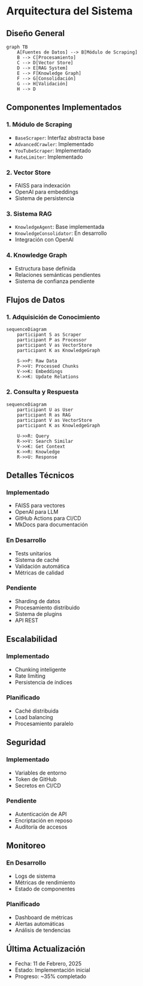 # Arquitectura del Sistema

## Diseño General

```mermaid
graph TB
    A[Fuentes de Datos] --> B[Módulo de Scraping]
    B --> C[Procesamiento]
    C --> D[Vector Store]
    D --> E[RAG System]
    E --> F[Knowledge Graph]
    F --> G[Consolidación]
    G --> H[Validación]
    H --> D
```

## Componentes Implementados

### 1. Módulo de Scraping 
- `BaseScraper`: Interfaz abstracta base
- `AdvancedCrawler`: Implementado
- `YouTubeScraper`: Implementado
- `RateLimiter`: Implementado

### 2. Vector Store 
- FAISS para indexación
- OpenAI para embeddings
- Sistema de persistencia

### 3. Sistema RAG 
- `KnowledgeAgent`: Base implementada
- `KnowledgeConsolidator`: En desarrollo
- Integración con OpenAI

### 4. Knowledge Graph 
- Estructura base definida
- Relaciones semánticas pendientes
- Sistema de confianza pendiente

## Flujos de Datos

### 1. Adquisición de Conocimiento
```mermaid
sequenceDiagram
    participant S as Scraper
    participant P as Processor
    participant V as VectorStore
    participant K as KnowledgeGraph
    
    S->>P: Raw Data
    P->>V: Processed Chunks
    V->>K: Embeddings
    K->>K: Update Relations
```

### 2. Consulta y Respuesta
```mermaid
sequenceDiagram
    participant U as User
    participant R as RAG
    participant V as VectorStore
    participant K as KnowledgeGraph
    
    U->>R: Query
    R->>V: Search Similar
    V->>K: Get Context
    K->>R: Knowledge
    R->>U: Response
```

## Detalles Técnicos

### Implementado 
- FAISS para vectores
- OpenAI para LLM
- GitHub Actions para CI/CD
- MkDocs para documentación

### En Desarrollo 
- Tests unitarios
- Sistema de caché
- Validación automática
- Métricas de calidad

### Pendiente 
- Sharding de datos
- Procesamiento distribuido
- Sistema de plugins
- API REST

## Escalabilidad

### Implementado 
- Chunking inteligente
- Rate limiting
- Persistencia de índices

### Planificado 
- Caché distribuida
- Load balancing
- Procesamiento paralelo

## Seguridad

### Implementado 
- Variables de entorno
- Token de GitHub
- Secretos en CI/CD

### Pendiente 
- Autenticación de API
- Encriptación en reposo
- Auditoría de accesos

## Monitoreo

### En Desarrollo 
- Logs de sistema
- Métricas de rendimiento
- Estado de componentes

### Planificado 
- Dashboard de métricas
- Alertas automáticas
- Análisis de tendencias

## Última Actualización
- Fecha: 11 de Febrero, 2025
- Estado: Implementación inicial
- Progreso: ~35% completado
